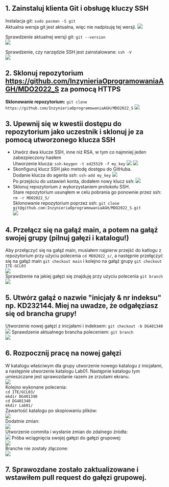 ## 1. Zainstaluj klienta Git i obsługę kluczy SSH
Instalacja git: `sudo pacman -S git`  
Aktualna wersja git jest aktualna, więc nie nadpisuję tej wersji.
![](2022-03-10-21-05-02.png)

Sprawdzenie aktualnej wersji git: `git --version`  
![](2022-03-10-21-09-10.png)

Sprawdzenie, czy narzędzie SSH jest zainstalowane: `ssh -V`   
![](2022-03-10-21-42-41.png)

## 2. Sklonuj repozytorium https://github.com/InzynieriaOprogramowaniaAGH/MDO2022_S za pomocą HTTPS  
**Sklonowanie repozytorium:** `git clone https://github.com/InzynieriaOprogramowaniaAGH/MDO2022_S`
![](2022-03-10-21-44-37.png)

## 3. Upewnij się w kwestii dostępu do repozytorium jako uczestnik i sklonuj je za pomocą utworzonego klucza SSH
- Utwórz dwa klucze SSH, inne niż RSA, w tym co najmniej jeden zabezpieczony hasłem  
Utworzenie klucza: `ssh-keygen -t ed25519 -f my_key`
![](2022-03-10-21-54-11.png)
![](2022-03-10-21-55-53.png)
- Skonfiguruj klucz SSH jako metodę dostępu do GitHuba.  
Dodanie klucza do agenta ssh: `ssh-add my_key`
![](2022-03-10-22-26-01.png)  
Po przejściu do ustawień konta, dodałem nowy klucz ssh: 
![](2022-03-10-22-04-01.png)  
- Sklonuj repozytorium z wykorzystaniem protokołu SSH.  
Stare repozytorium usunąłem w celu pobrania go ponownie przez ssh: `rm -r MDO2022_S/`  
Sklonowanie repozytorium poprzez ssh: `git clone git@github.com:InzynieriaOprogramowaniaAGH/MDO2022_S.git`  
![](2022-03-10-22-30-56.png)
## 4. Przełącz się na gałąź main, a potem na gałąź swojej grupy (pilnuj gałęzi i katalogu!)  
Aby przełączyć się na gałąź main, musiałem najpierw przejść do katlogu z repozytorium przy użyciu polecenia `cd MD02022_s/`, a następnie przełączyć się na gałąź main `git checkout main` i kolejno na gałąź grupy `git checkout ITE-GCL03`  
![](2022-03-10-22-35-29.png)  
Sprawdzenie na jakiej gałęzi się znajduję przy użyciu polecenia `git branch`  
![](2022-03-10-22-38-02.png)  
## 5. Utwórz gałąź o nazwie "inicjały & nr indeksu" np. KD232144. Miej na uwadze, że odgałęziasz się od brancha grupy!  
Utworzenie nowej gałęzi z inicjałami i indeksem: `git checkout -b DG401340`  
![](2022-03-10-22-44-25.png)
Sprawdzenie aktualnego brancha poleceniem: `git branch`  
![](2022-03-10-22-46-18.png)  
## 6. Rozpocznij pracę na nowej gałęzi  
W katalogu właściwym dla grupy utworzenie nowego katalogu z inicjałami, a następnie utworzenie katalogu Lab01. Następnie  katalogu tym umieszczane jest sprawozdanie razem ze zrzutami ekranu.  
![](2022-03-10-22-53-16.png)  
Kolejno wykonane polecenia:  
`cd ITE/GCL03/`  
`mkdir DG401340`  
`cd DG401340`  
`mkdir Lab01/`  
Zawartość katalogu po skopiowaniu plików:  
![](2022-03-10-22-57-31.png)  
Dodatnie zmian:  
![](2022-03-10-23-05-45.png)  
Utworzenie commita i wysłanie zmian do zdalnego źródła:  
![](2022-03-10-23-07-55.png)
Próba wciągnięcia swojej gałęzi do gałęzi grupowej:  
![](2022-03-10-23-24-46.png)  
Branche nie zostały złączone:  
![](2022-03-10-23-27-18.png)  
## 7. Sprawozdane zostało zaktualizowane i wstawiłem pull request do gałęzi grupowej.